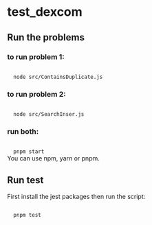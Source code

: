 # test_dexcom

## Run the problems

### to run problem 1:
<code>
  node src/ContainsDuplicate.js
</code>

### to run problem 2:
<code>
  node src/SearchInser.js
</code>

### run both:
<code>
  pnpm start
</code>
You can use npm, yarn or pnpm.

## Run test

First install the jest packages then run the script:

<code>
  pnpm test
</code>
